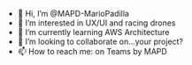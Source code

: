 - 👋 Hi, I’m @MAPD-MarioPadilla
- 👀 I’m interested in UX/UI and racing drones
- 🌱 I’m currently learning AWS Architecture
- 💞️ I’m looking to collaborate on...your project?
- 📫 How to reach me: on Teams by MAPD

<!---
MAPD-MarioPadilla/MAPD-MarioPadilla is a ✨ special ✨ repository because its `README.md` (this file) appears on your GitHub profile.
You can click the Preview link to take a look at your changes.
--->
